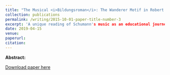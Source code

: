 ```yaml
---
title: "The Musical <i>Bildungsroman</i>: The Wanderer Motif in Robert Schumann's Piano Compositions"
collection: publications
permalink: /writing/2015-10-01-paper-title-number-3
excerpt: 'A unique reading of Schumann's music as an educational journey rooted in 19th-century German Romanticism.'
date: 2019-04-15
venue: 
paperurl: 
citation: 
---
```

<b>Abstract:</b>

[Download paper here](https://qianyang1997.github.io/files/The%20Musical%20Bildungsroman_%20The%20Wanderer%20Motif%20in%20Robert%20Schumann's%20Piano%20Compositions%20%20.pdf)
